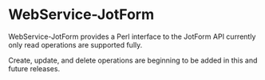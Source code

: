 WebService-JotForm
==================

WebService-JotForm provides a Perl interface to the JotForm API currently only read operations are supported fully.  

Create, update, and delete operations are beginning to be added in this and future releases.
